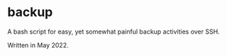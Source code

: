 # backup

A bash script for easy, yet somewhat painful backup activities over SSH.

Written in May 2022.